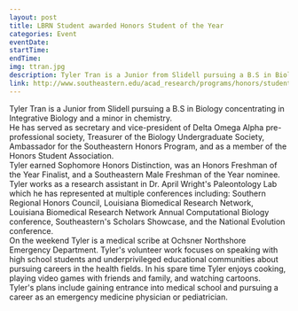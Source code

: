 ```yaml
---
layout: post
title: LBRN Student awarded Honors Student of the Year
categories: Event
eventDate:
startTime:
endTime:
img: ttran.jpg
description: Tyler Tran is a Junior from Slidell pursuing a B.S in Biology concentrating in Integrative Biology and a minor in chemistry. He has served as secretary and vice-president of Delta Omega Alpha pre-professional society, Treasurer of the Biology Undergraduate Society, Ambassador for the Southeastern Honors Program, and as a member of the Honors Student Association. Tyler earned Sophomore Honors Distinction, was an Honors Freshman of the Year Finalist, and a Southeastern Male Freshman of the Year nominee.
link: http://www.southeastern.edu/acad_research/programs/honors/student-resources/recognitions/sp2020/student-year/index.html
---
```

Tyler Tran is a Junior from Slidell pursuing a B.S in Biology concentrating in Integrative Biology and a minor in chemistry.<br/> He has served as secretary and vice-president of Delta Omega Alpha pre-professional society, Treasurer of the Biology Undergraduate Society, Ambassador for the Southeastern Honors Program, and as a member of the Honors Student Association.<br/> Tyler earned Sophomore Honors Distinction, was an Honors Freshman of the Year Finalist, and a Southeastern Male Freshman of the Year nominee.<br/> Tyler works as a research assistant in Dr. April Wright's Paleontology Lab which he has represented at multiple conferences including&#58; Southern Regional Honors Council, Louisiana Biomedical Research Network, Louisiana Biomedical Research Network Annual Computational Biology conference, Southeastern's Scholars Showcase, and the National Evolution conference.<br/> On the weekend Tyler is a medical scribe at Ochsner Northshore Emergency Department. Tyler's volunteer work focuses on speaking with high school students and underprivileged educational communities about pursuing careers in the health fields. In his spare time Tyler enjoys cooking, playing video games with friends and family, and watching cartoons.<br/> Tyler's plans include gaining entrance into medical school and pursuing a career as an emergency medicine physician or pediatrician.

